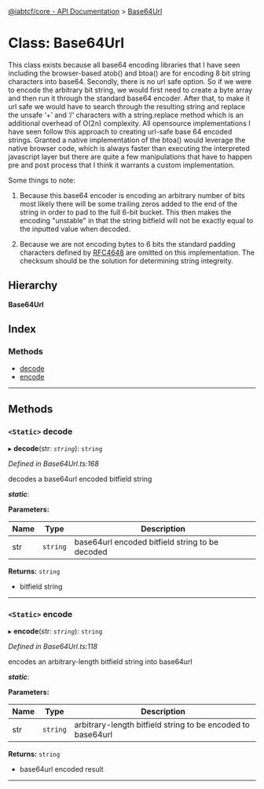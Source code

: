 [@iabtcf/core - API Documentation](../README.md) > [Base64Url](../classes/base64url.md)

# Class: Base64Url

This class exists because all base64 encoding libraries that I have seen including the browser-based atob() and btoa() are for encoding 8 bit string characters into base64. Secondly, there is no url safe option. So if we were to encode the arbitrary bit string, we would first need to create a byte array and then run it through the standard base64 encoder. After that, to make it url safe we would have to search through the resulting string and replace the unsafe ‘+’ and ‘/‘ characters with a string.replace method which is an additional overhead of O(2n) complexity. All opensource implementations I have seen follow this approach to creating url-safe base 64 encoded strings. Granted a native implementation of the btoa() would leverage the native browser code, which is always faster than executing the interpreted javascript layer but there are quite a few manipulations that have to happen pre and post process that I think it warrants a custom implementation.

Some things to note:

1.  Because this base64 encoder is encoding an arbitrary number of bits most likely there will be some trailing zeros added to the end of the string in order to pad to the full 6-bit bucket. This then makes the encoding "unstable" in that the string bitfield will not be exactly equal to the inputted value when decoded.
    
2.  Because we are not encoding bytes to 6 bits the standard padding characters defined by [RFC4648](https://tools.ietf.org/html/rfc4648#section-3.2) are omitted on this implementation. The checksum should be the solution for determining string integreity.

## Hierarchy

**Base64Url**

## Index

### Methods

* [decode](base64url.md#decode)
* [encode](base64url.md#encode)

---

## Methods

<a id="decode"></a>

### `<Static>` decode

▸ **decode**(str: *`string`*): `string`

*Defined in Base64Url.ts:168*

decodes a base64url encoded bitfield string

*__static__*: 

**Parameters:**

| Name | Type | Description |
| ------ | ------ | ------ |
| str | `string` |  base64url encoded bitfield string to be decoded |

**Returns:** `string`
*   bitfield string

___
<a id="encode"></a>

### `<Static>` encode

▸ **encode**(str: *`string`*): `string`

*Defined in Base64Url.ts:118*

encodes an arbitrary-length bitfield string into base64url

*__static__*: 

**Parameters:**

| Name | Type | Description |
| ------ | ------ | ------ |
| str | `string` |  arbitrary-length bitfield string to be encoded to base64url |

**Returns:** `string`
*   base64url encoded result

___

